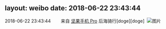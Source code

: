 layout: weibo
date: 2018-06-22 23:43:44
---
<meta name="referrer" content="no-referrer" />

2018-06-22 23:43:44  &nbsp;&nbsp;&nbsp;&nbsp;&nbsp;&nbsp; 来自 <a href="http://app.weibo.com/t/feed/Z4AgP" rel="nofollow">坚果手机 Pro</a>
后海骑行[doge][doge] ​​​
![图片](https://wx4.sinaimg.cn/large/6d2a6003ly1fskdy1xau8j20qo0qodjo.jpg)
